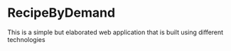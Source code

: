 # RecipeByDemand
This is a simple but elaborated web application that is built using different technologies 
